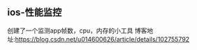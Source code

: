 ## ios-性能监控
创建了一个监测app帧数，cpu，内存的小工具
博客地址:https://blog.csdn.net/u014600626/article/details/102755792
